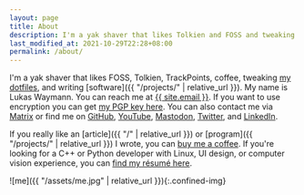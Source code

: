 ```yaml
---
layout: page
title: About
description: I'm a yak shaver that likes Tolkien and FOSS and tweaking my dotfiles.
last_modified_at: 2021-10-29T22:28+08:00
permalink: /about/
---
```


I'm a yak shaver that likes FOSS, Tolkien, TrackPoints, coffee, tweaking [my dotfiles][],
and writing [software]({{ "/projects/" | relative_url }}).
My name is Lukas Waymann.
You can reach me at <a href="mailto:{{ site.email }}">{{ site.email }}</a>.
If you want to use encryption you can get [my PGP key
here](/pgp-key-meribold-7066ac79c4592c12.txt).
You can also contact me via [Matrix](https://matrix.to/#/@meribold:matrix.org) or find me
on
[GitHub](https://github.com/meribold),
[YouTube](https://www.youtube.com/channel/UCMRSvuI6a4hRfXnNeMKL5cQ),
[Mastodon](https://mastodon.social/@meribold),
[Twitter](https://twitter.com/mribld), and
[LinkedIn](https://www.linkedin.com/in/meribold/).

If you really like an [article]({{ "/" | relative_url }}) or [program]({{ "/projects/" |
relative_url }}) I wrote, you can [buy me a
coffee](https://www.buymeacoffee.com/meribold).  If you're looking for a C++ or Python
developer with Linux, UI design, or computer vision experience, you can [find my résumé
here](/resume.pdf).

![me]({{ "/assets/me.jpg" | relative_url }}){:.confined-img}

[my dotfiles]: https://github.com/meribold/dotfiles
